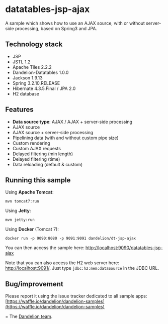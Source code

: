 datatables-jsp-ajax
=================================================================

A sample which shows how to use an AJAX source, with or without server-side processing, based on Spring3 and JPA.

## Technology stack

 - JSP 
 - JSTL 1.2
 - Apache Tiles 2.2.2
 - Dandelion-Datatables 1.0.0
 - Jackson 1.9.13
 - Spring 3.2.10.RELEASE
 - Hibernate 4.3.5.Final / JPA 2.0
 - H2 database

## Features
		
 - __Data source type__: AJAX / AJAX + server-side processing
 - AJAX source
 - AJAX source + server-side processing
 - Pipelining data (with and without custom pipe size)
 - Custom rendering
 - Custom AJAX requests
 - Delayed filtering (min length)
 - Delayed filtering (time)
 - Data reloading (default & custom)

## Running this sample

Using __Apache Tomcat__:

    mvn tomcat7:run

Using __Jetty__:

    mvn jetty:run

Using __Docker__ (Tomcat 7):

    docker run -p 9090:8080 -p 9091:9091 dandelion/dt-jsp-ajax

You can then access the sample here: [http://localhost:9090/datatables-jsp-ajax](http://localhost:9090/datatables-jsp-ajax)

Note that you can also access the H2 web server here: [http://localhost:9091/](http://localhost:9091/). Just type `jdbc:h2:mem:dataSource` in the JDBC URL.

## Bug/improvement

Please report it using the issue tracker dedicated to all sample apps: [https://waffle.io/dandelion/dandelion-samples](https://waffle.io/dandelion/dandelion-samples)

=
The [Dandelion team](http://dandelion.github.io/team/).